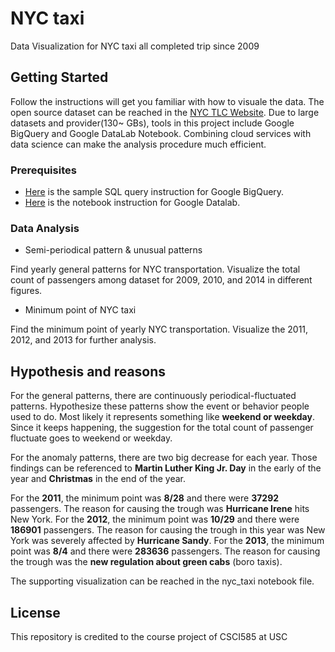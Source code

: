 # NYC taxi

Data Visualization for NYC taxi all completed trip since 2009

## Getting Started

Follow the instructions will get you familiar with how to visuale the data. The open source dataset can be reached in the [NYC TLC Website](http://www.nyc.gov/html/tlc/html/about/trip_record_data.shtml). Due to large datasets and provider(130~ GBs), tools in this project include Google BigQuery and Google DataLab Notebook. Combining cloud services with data science can make the analysis procedure much efficient.

### Prerequisites

* [Here](https://cloud.google.com/bigquery/public-data/nyc-tlc-trips) is the sample SQL query instruction for Google BigQuery.
* [Here](https://cloud.google.com/bigquery/docs/visualize-datalab) is the notebook instruction for Google Datalab.

### Data Analysis

* Semi-periodical pattern & unusual patterns

Find yearly general patterns for NYC transportation. Visualize the total count of passengers among dataset for 2009, 2010, and 2014 in different figures. 

* Minimum point of NYC taxi

Find the minimum point of yearly NYC transportation. Visualize the 2011, 2012, and 2013 for further analysis.

## Hypothesis and reasons

For the general patterns, there are continuously periodical-fluctuated patterns. Hypothesize these patterns show the event or behavior people used to do. Most likely it represents something like **weekend or weekday**. Since it keeps happening, the suggestion for the total count of passenger fluctuate goes to weekend or weekday. 

For the anomaly patterns, there are two big decrease for each year. Those findings can be referenced to **Martin Luther King Jr. Day** in the early of the year and **Christmas** in the end of the year. 

For the **2011**, the minimum point was **8/28** and there were **37292** passengers. The reason for causing the trough was **Hurricane Irene** hits New York. For the **2012**, the minimum point was **10/29** and there were **186901** passengers. The reason for causing the trough in this year was New York was severely affected by **Hurricane Sandy**. For the **2013**, the minimum point was **8/4** and there were **283636** passengers. The reason for causing the trough was the **new regulation about green cabs** (boro taxis). 

The supporting visualization can be reached in the nyc_taxi notebook file.

## License

This repository is credited to the course project of CSCI585 at USC 
